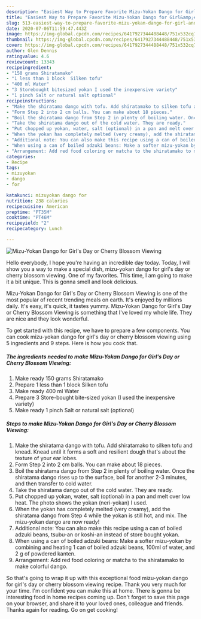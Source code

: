 ```yaml
---
description: "Easiest Way to Prepare Favorite Mizu-Yokan Dango for Girl&amp;#39;s Day or Cherry Blossom Viewing"
title: "Easiest Way to Prepare Favorite Mizu-Yokan Dango for Girl&amp;#39;s Day or Cherry Blossom Viewing"
slug: 513-easiest-way-to-prepare-favorite-mizu-yokan-dango-for-girl-and-39-s-day-or-cherry-blossom-viewing
date: 2020-07-06T11:59:47.443Z
image: https://img-global.cpcdn.com/recipes/6417927344488448/751x532cq70/mizu-yokan-dango-for-girls-day-or-cherry-blossom-viewing-recipe-main-photo.jpg
thumbnail: https://img-global.cpcdn.com/recipes/6417927344488448/751x532cq70/mizu-yokan-dango-for-girls-day-or-cherry-blossom-viewing-recipe-main-photo.jpg
cover: https://img-global.cpcdn.com/recipes/6417927344488448/751x532cq70/mizu-yokan-dango-for-girls-day-or-cherry-blossom-viewing-recipe-main-photo.jpg
author: Glen Dennis
ratingvalue: 4.6
reviewcount: 13343
recipeingredient:
- "150 grams Shiratamako"
- "1 less than 1 block  Silken tofu"
- "400 ml Water"
- "3 Storebought bitesized yokan I used the inexpensive variety"
- "1 pinch Salt or natural salt optional"
recipeinstructions:
- "Make the shiratama dango with tofu. Add shiratamako to silken tofu and knead. Knead until it forms a soft and resilient dough that&#39;s about the texture of your ear lobes."
- "Form Step 2 into 2 cm balls. You can make about 18 pieces."
- "Boil the shiratama dango from Step 2 in plenty of boiling water. Once the shiratama dango rises up to the surface, boil for another 2-3 minutes, and then transfer to cold water."
- "Take the shiratama dango out of the cold water. They are ready."
- "Put chopped up yokan, water, salt (optional) in a pan and melt over low heat. The photo shows the yokan (neri-yokan) I used."
- "When the yokan has completely melted (very creamy), add the shiratama dango from Step 4 while the yokan is still hot, and mix. The mizu-yokan dango are now ready!"
- "Additional note: You can also make this recipe using a can of boiled adzuki beans, tsubu-an or koshi-an instead of store bought yokan."
- "When using a can of boiled adzuki beans: Make a softer mizu-yokan by combining and heating 1 can of boiled adzuki beans, 100ml of water, and 2 g of powdered kanten."
- "Arrangement: Add red food coloring or matcha to the shiratamako to make colorful dango."
categories:
- Recipe
tags:
- mizuyokan
- dango
- for

katakunci: mizuyokan dango for 
nutrition: 238 calories
recipecuisine: American
preptime: "PT35M"
cooktime: "PT46M"
recipeyield: "2"
recipecategory: Lunch

---
```



![Mizu-Yokan Dango for Girl&#39;s Day or Cherry Blossom Viewing](https://img-global.cpcdn.com/recipes/6417927344488448/751x532cq70/mizu-yokan-dango-for-girls-day-or-cherry-blossom-viewing-recipe-main-photo.jpg)

Hello everybody, I hope you're having an incredible day today. Today, I will show you a way to make a special dish, mizu-yokan dango for girl&#39;s day or cherry blossom viewing. One of my favorites. This time, I am going to make it a bit unique. This is gonna smell and look delicious.

Mizu-Yokan Dango for Girl&#39;s Day or Cherry Blossom Viewing is one of the most popular of recent trending meals on earth. It's enjoyed by millions daily. It's easy, it's quick, it tastes yummy. Mizu-Yokan Dango for Girl&#39;s Day or Cherry Blossom Viewing is something that I've loved my whole life. They are nice and they look wonderful.




To get started with this recipe, we have to prepare a few components. You can cook mizu-yokan dango for girl&#39;s day or cherry blossom viewing using 5 ingredients and 9 steps. Here is how you cook that.

<!--inarticleads1-->

##### The ingredients needed to make Mizu-Yokan Dango for Girl&#39;s Day or Cherry Blossom Viewing:

1. Make ready 150 grams Shiratamako
1. Prepare 1 less than 1 block  Silken tofu
1. Make ready 400 ml Water
1. Prepare 3 Store-bought bite-sized yokan (I used the inexpensive variety)
1. Make ready 1 pinch Salt or natural salt (optional)




<!--inarticleads2-->

##### Steps to make Mizu-Yokan Dango for Girl&#39;s Day or Cherry Blossom Viewing:

1. Make the shiratama dango with tofu. Add shiratamako to silken tofu and knead. Knead until it forms a soft and resilient dough that&#39;s about the texture of your ear lobes.
1. Form Step 2 into 2 cm balls. You can make about 18 pieces.
1. Boil the shiratama dango from Step 2 in plenty of boiling water. Once the shiratama dango rises up to the surface, boil for another 2-3 minutes, and then transfer to cold water.
1. Take the shiratama dango out of the cold water. They are ready.
1. Put chopped up yokan, water, salt (optional) in a pan and melt over low heat. The photo shows the yokan (neri-yokan) I used.
1. When the yokan has completely melted (very creamy), add the shiratama dango from Step 4 while the yokan is still hot, and mix. The mizu-yokan dango are now ready!
1. Additional note: You can also make this recipe using a can of boiled adzuki beans, tsubu-an or koshi-an instead of store bought yokan.
1. When using a can of boiled adzuki beans: Make a softer mizu-yokan by combining and heating 1 can of boiled adzuki beans, 100ml of water, and 2 g of powdered kanten.
1. Arrangement: Add red food coloring or matcha to the shiratamako to make colorful dango.




So that's going to wrap it up with this exceptional food mizu-yokan dango for girl&#39;s day or cherry blossom viewing recipe. Thank you very much for your time. I'm confident you can make this at home. There is gonna be interesting food in home recipes coming up. Don't forget to save this page on your browser, and share it to your loved ones, colleague and friends. Thanks again for reading. Go on get cooking!
